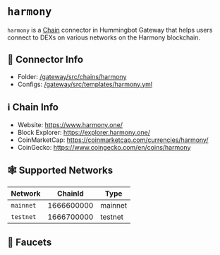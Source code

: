 # `harmony`

`harmony` is a [Chain](/chains) connector in Hummingbot Gateway that helps users connect to DEXs on various networks on the Harmony blockchain.

## 📁 Connector Info

* Folder: [/gateway/src/chains/harmony](https://github.com/hummingbot/gateway/tree/main/src/chains/harmony)
* Configs: [/gateway/src/templates/harmony.yml](https://github.com/hummingbot/gateway/tree/main/src/templates/harmony.yml)

## ℹ️ Chain Info

* Website: https://www.harmony.one/
* Block Explorer: https://explorer.harmony.one/
* CoinMarketCap: https://coinmarketcap.com/currencies/harmony/
* CoinGecko: https://www.coingecko.com/en/coins/harmony

## 🕸️ Supported Networks

| Network | ChainId | Type |
|---------|---------|------|
| `mainnet` | 1666600000 | mainnet |
| `testnet` | 1666700000 | testnet |

## 🚰 Faucets

